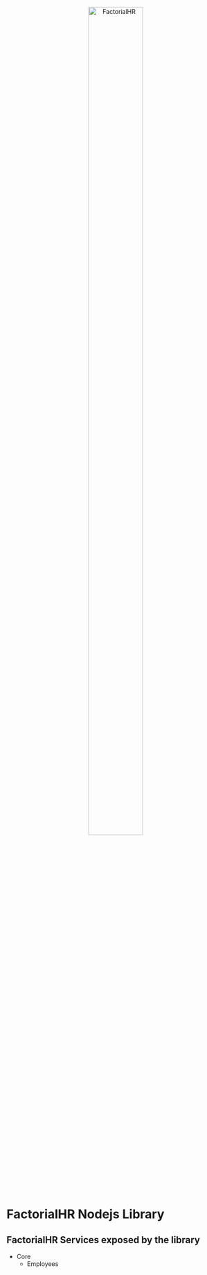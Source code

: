 <p align="center">
    <img title="FactorialHR" height="70%" src="https://assets.factorialhr.com/assets/factorial-open-graph-15dde7fa55f07285dbb2e937338597d4596b204075640a7be620e1c96e49650e.png" width="50%"/>
</p>

# FactorialHR Nodejs Library


## FactorialHR Services exposed by the library

- Core
    - Employees

